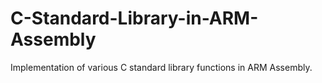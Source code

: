 # C-Standard-Library-in-ARM-Assembly
Implementation of various C standard library functions in ARM Assembly.
